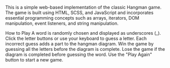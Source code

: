 This is a simple web-based implementation of the classic Hangman game. The game is built using HTML, SCSS, and JavaScript and incorporates essential programming concepts such as arrays, iterators, DOM manipulation, event listeners, and string manipulation.

How to Play
A word is randomly chosen and displayed as underscores (_).
Click the letter buttons or use your keyboard to guess a letter.
Each incorrect guess adds a part to the hangman diagram.
Win the game by guessing all the letters before the diagram is complete.
Lose the game if the diagram is completed before guessing the word.
Use the "Play Again" button to start a new game.